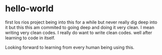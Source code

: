 # hello-world
first los rios project
being into this for a while but never really dig deep into it but this this am commited to going deep and doing it very clean. I mean writing very clean codes. I really do want to write clean codes. well after learning to code in itself. 

Looking forward to learning from every human being using this.
